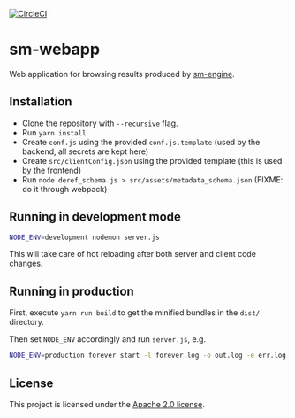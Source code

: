[![CircleCI](https://circleci.com/gh/METASPACE2020/sm-webapp/tree/master.svg?style=svg)](https://circleci.com/gh/METASPACE2020/sm-webapp/tree/master)

# sm-webapp

Web application for browsing results produced by [sm-engine](https://github.com/metaspace2020/sm-engine).

## Installation

* Clone the repository with `--recursive` flag.
* Run `yarn install`
* Create `conf.js` using the provided `conf.js.template` (used by the backend, all secrets are kept here)
* Create `src/clientConfig.json` using the provided template (this is used by the frontend)
* Run `node deref_schema.js > src/assets/metadata_schema.json` (FIXME: do it through webpack)

## Running in development mode

```bash
NODE_ENV=development nodemon server.js
```

This will take care of hot reloading after both server and client code changes.

## Running in production

First, execute `yarn run build` to get the minified bundles in the `dist/` directory.

Then set `NODE_ENV` accordingly and run `server.js`, e.g.
```bash
NODE_ENV=production forever start -l forever.log -o out.log -e err.log -c "nodemon --exitcrash" server.js
```

## License

This project is licensed under the [Apache 2.0 license](LICENSE).
